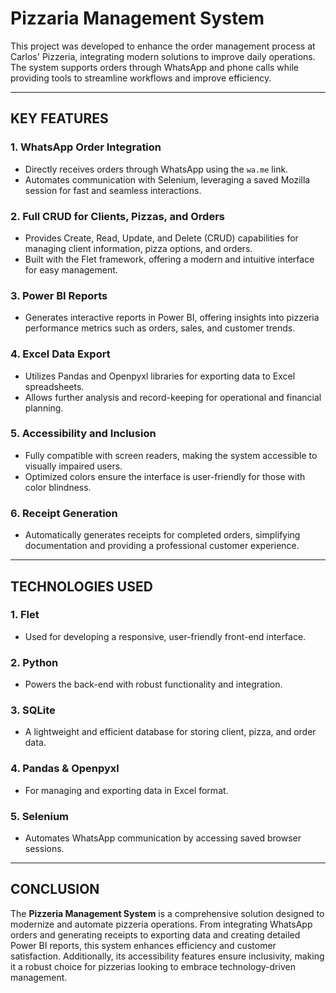 # **Pizzaria Management System**

This project was developed to enhance the order management process at Carlos' Pizzeria, integrating modern solutions to improve daily operations. The system supports orders through WhatsApp and phone calls while providing tools to streamline workflows and improve efficiency.

---

## **KEY FEATURES**

### 1. **WhatsApp Order Integration**
   - Directly receives orders through WhatsApp using the `wa.me` link.
   - Automates communication with Selenium, leveraging a saved Mozilla session for fast and seamless interactions.

### 2. **Full CRUD for Clients, Pizzas, and Orders**
   - Provides Create, Read, Update, and Delete (CRUD) capabilities for managing client information, pizza options, and orders.
   - Built with the Flet framework, offering a modern and intuitive interface for easy management.

### 3. **Power BI Reports**
   - Generates interactive reports in Power BI, offering insights into pizzeria performance metrics such as orders, sales, and customer trends.

### 4. **Excel Data Export**
   - Utilizes Pandas and Openpyxl libraries for exporting data to Excel spreadsheets.
   - Allows further analysis and record-keeping for operational and financial planning.

### 5. **Accessibility and Inclusion**
   - Fully compatible with screen readers, making the system accessible to visually impaired users.
   - Optimized colors ensure the interface is user-friendly for those with color blindness.

### 6. **Receipt Generation**
   - Automatically generates receipts for completed orders, simplifying documentation and providing a professional customer experience.

---

## **TECHNOLOGIES USED**

### 1. **Flet**
   - Used for developing a responsive, user-friendly front-end interface.

### 2. **Python**
   - Powers the back-end with robust functionality and integration.

### 3. **SQLite**
   - A lightweight and efficient database for storing client, pizza, and order data.

### 4. **Pandas & Openpyxl**
   - For managing and exporting data in Excel format.

### 5. **Selenium**
   - Automates WhatsApp communication by accessing saved browser sessions.

---

## **CONCLUSION**

The **Pizzeria Management System** is a comprehensive solution designed to modernize and automate pizzeria operations. From integrating WhatsApp orders and generating receipts to exporting data and creating detailed Power BI reports, this system enhances efficiency and customer satisfaction. Additionally, its accessibility features ensure inclusivity, making it a robust choice for pizzerias looking to embrace technology-driven management.
